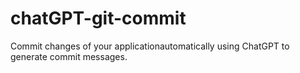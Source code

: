 # chatGPT-git-commit
Commit changes of your applicationautomatically using ChatGPT to generate commit messages.
